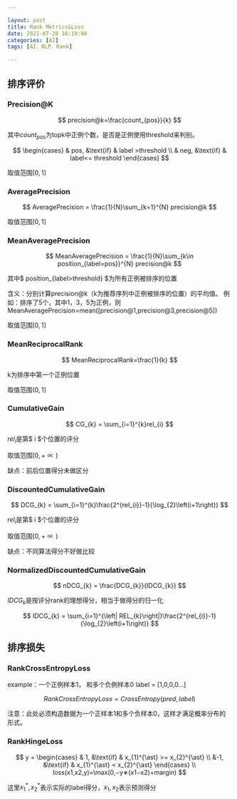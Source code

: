 ```yaml
---

layout: post
title: Rank Metrics&Loss
date: 2021-07-28 16:19:00
categories: [AI]
tags: [AI，NLP，Rank]

---
```


## 排序评价
### Precision@K

$$
precision@k=\frac{count_{pos}}{k}
$$

其中$count_{pos}$为topk中正例个数，是否是正例使用threshold来判别。

$$
\begin{cases}
 & pos, &\text{if} & label >threshold \\ 
 & neg, &\text{if} & label<= threshold
\end{cases}
$$

取值范围$[0,1]$

### AveragePrecision

$$
AveragePrecision = \frac{1}{N}\sum_{k=1}^{N} precision@k
$$

取值范围$[0,1]$

### MeanAveragePrecision

$$
MeanAveragePrecision = \frac{1}{N}\sum_{k\in position_{label=pos}}^{N} precision@k
$$

其中$  position_{label>threshold} $为所有正例被排序的位置

含义：分别计算precision@k（k为推荐序列中正例被排序的位置）的平均值。
例如：排序了5个，其中1，3，5为正例，则
MeanAveragePrecision=mean([precision@1,precision@3,precision@5])

取值范围$[0,1]$

### MeanReciprocalRank

$$
MeanReciprocalRank=\frac{1}{k}
$$

k为排序中第一个正例位置

取值范围$(0,1]$
### CumulativeGain

$$
CG_{k} = \sum_{i=1}^{k}rel_{i}
$$

$rel_{i}$是第$ i $个位置的评分

取值范围$[0,+\propto)$

缺点：前后位置得分未做区分

### DiscountedCumulativeGain

$$
DCG_{k} = \sum_{i=1}^{k}\frac{2^{rel_{i}}-1}{\log_{2}\left(i+1\right)}
$$

$rel_{i}$是第$ i $个位置的评分

取值范围$[0,+\propto)$

缺点：不同算法得分不好做比较

### NormalizedDiscountedCumulativeGain

$$
nDCG_{k} = \frac{DCG_{k}}{IDCG_{k}}
$$

$IDCG_{k}$是按评分rank的理想得分，相当于做得分的归一化

$$
IDCG_{k} = \sum_{i=1}^{\left|  REL_{k}\right|}\frac{2^{rel_{i}}-1}{\log_{2}\left(i+1\right)}
$$

## 排序损失
### RankCrossEntropyLoss
example：一个正例样本1， 和多个负例样本0 label = [1,0,0,0...]

$$
RankCrossEntropyLoss = CrossEntropy(pred, label)
$$

注意：此处必须构造数据为一个正样本1和多个负样本0，这样才满足概率分布的形式。

### RankHingeLoss

$$
y = 
\begin{cases}
 & 1, &\text{if} & x_{1}^{\ast} >= x_{2}^{\ast} \\ 
 &-1, &\text{if} & x_{1}^{\ast} < x_{2}^{\ast}
\end{cases} \\
loss(x1,x2,y)=\max(0,−y∗(x1−x2)+margin)
$$

这里$x_{1}^{\ast}, x_{2}^{\ast}$表示实际的label得分，$x_{1}, x_{2}$表示预测得分


